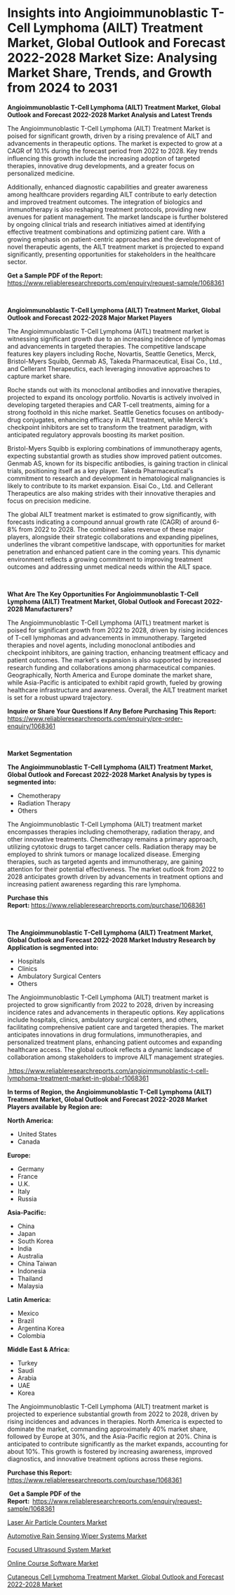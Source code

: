 <p><h1>Insights into Angioimmunoblastic T-Cell Lymphoma (AILT) Treatment Market, Global Outlook and Forecast 2022-2028 Market Size: Analysing Market Share, Trends, and Growth from 2024 to 2031</h1></p><p><strong>Angioimmunoblastic T-Cell Lymphoma (AILT) Treatment Market, Global Outlook and Forecast 2022-2028 Market Analysis and Latest Trends</strong></p>
<p><p>The Angioimmunoblastic T-Cell Lymphoma (AILT) Treatment Market is poised for significant growth, driven by a rising prevalence of AILT and advancements in therapeutic options. The market is expected to grow at a CAGR of 10.1% during the forecast period from 2022 to 2028. Key trends influencing this growth include the increasing adoption of targeted therapies, innovative drug developments, and a greater focus on personalized medicine. </p><p>Additionally, enhanced diagnostic capabilities and greater awareness among healthcare providers regarding AILT contribute to early detection and improved treatment outcomes. The integration of biologics and immunotherapy is also reshaping treatment protocols, providing new avenues for patient management. The market landscape is further bolstered by ongoing clinical trials and research initiatives aimed at identifying effective treatment combinations and optimizing patient care. With a growing emphasis on patient-centric approaches and the development of novel therapeutic agents, the AILT treatment market is projected to expand significantly, presenting opportunities for stakeholders in the healthcare sector.</p></p>
<p><strong>Get a Sample PDF of the Report:&nbsp;</strong> <a href="https://www.reliableresearchreports.com/enquiry/request-sample/1068361">https://www.reliableresearchreports.com/enquiry/request-sample/1068361</a></p>
<p>&nbsp;</p>
<p><strong>Angioimmunoblastic T-Cell Lymphoma (AILT) Treatment Market, Global Outlook and Forecast 2022-2028 Major Market Players</strong></p>
<p><p>The Angioimmunoblastic T-Cell Lymphoma (AITL) treatment market is witnessing significant growth due to an increasing incidence of lymphomas and advancements in targeted therapies. The competitive landscape features key players including Roche, Novartis, Seattle Genetics, Merck, Bristol-Myers Squibb, Genmab AS, Takeda Pharmaceutical, Eisai Co., Ltd., and Cellerant Therapeutics, each leveraging innovative approaches to capture market share.</p><p>Roche stands out with its monoclonal antibodies and innovative therapies, projected to expand its oncology portfolio. Novartis is actively involved in developing targeted therapies and CAR T-cell treatments, aiming for a strong foothold in this niche market. Seattle Genetics focuses on antibody-drug conjugates, enhancing efficacy in AILT treatment, while Merck's checkpoint inhibitors are set to transform the treatment paradigm, with anticipated regulatory approvals boosting its market position.</p><p>Bristol-Myers Squibb is exploring combinations of immunotherapy agents, expecting substantial growth as studies show improved patient outcomes. Genmab AS, known for its bispecific antibodies, is gaining traction in clinical trials, positioning itself as a key player. Takeda Pharmaceutical's commitment to research and development in hematological malignancies is likely to contribute to its market expansion. Eisai Co., Ltd. and Cellerant Therapeutics are also making strides with their innovative therapies and focus on precision medicine.</p><p>The global AILT treatment market is estimated to grow significantly, with forecasts indicating a compound annual growth rate (CAGR) of around 6-8% from 2022 to 2028. The combined sales revenue of these major players, alongside their strategic collaborations and expanding pipelines, underlines the vibrant competitive landscape, with opportunities for market penetration and enhanced patient care in the coming years. This dynamic environment reflects a growing commitment to improving treatment outcomes and addressing unmet medical needs within the AILT space.</p></p>
<p>&nbsp;</p>
<p><strong>What Are The Key Opportunities For Angioimmunoblastic T-Cell Lymphoma (AILT) Treatment Market, Global Outlook and Forecast 2022-2028 Manufacturers?</strong></p>
<p><p>The Angioimmunoblastic T-Cell Lymphoma (AITL) treatment market is poised for significant growth from 2022 to 2028, driven by rising incidences of T-cell lymphomas and advancements in immunotherapy. Targeted therapies and novel agents, including monoclonal antibodies and checkpoint inhibitors, are gaining traction, enhancing treatment efficacy and patient outcomes. The market's expansion is also supported by increased research funding and collaborations among pharmaceutical companies. Geographically, North America and Europe dominate the market share, while Asia-Pacific is anticipated to exhibit rapid growth, fueled by growing healthcare infrastructure and awareness. Overall, the AILT treatment market is set for a robust upward trajectory.</p></p>
<p><strong>Inquire or Share Your Questions If Any Before Purchasing This Report:</strong> <a href="https://www.reliableresearchreports.com/enquiry/pre-order-enquiry/1068361">https://www.reliableresearchreports.com/enquiry/pre-order-enquiry/1068361</a></p>
<p>&nbsp;</p>
<p><strong>Market Segmentation</strong></p>
<p><strong>The Angioimmunoblastic T-Cell Lymphoma (AILT) Treatment Market, Global Outlook and Forecast 2022-2028 Market Analysis by types is segmented into:</strong></p>
<p><ul><li>Chemotherapy</li><li>Radiation Therapy</li><li>Others</li></ul></p>
<p><p>The Angioimmunoblastic T-Cell Lymphoma (AILT) treatment market encompasses therapies including chemotherapy, radiation therapy, and other innovative treatments. Chemotherapy remains a primary approach, utilizing cytotoxic drugs to target cancer cells. Radiation therapy may be employed to shrink tumors or manage localized disease. Emerging therapies, such as targeted agents and immunotherapy, are gaining attention for their potential effectiveness. The market outlook from 2022 to 2028 anticipates growth driven by advancements in treatment options and increasing patient awareness regarding this rare lymphoma.</p></p>
<p><strong>Purchase this Report:&nbsp;</strong><a href="https://www.reliableresearchreports.com/purchase/1068361">https://www.reliableresearchreports.com/purchase/1068361</a></p>
<p>&nbsp;</p>
<p><strong>The Angioimmunoblastic T-Cell Lymphoma (AILT) Treatment Market, Global Outlook and Forecast 2022-2028 Market Industry Research by Application is segmented into:</strong></p>
<p><ul><li>Hospitals</li><li>Clinics</li><li>Ambulatory Surgical Centers</li><li>Others</li></ul></p>
<p><p>The Angioimmunoblastic T-Cell Lymphoma (AILT) treatment market is projected to grow significantly from 2022 to 2028, driven by increasing incidence rates and advancements in therapeutic options. Key applications include hospitals, clinics, ambulatory surgical centers, and others, facilitating comprehensive patient care and targeted therapies. The market anticipates innovations in drug formulations, immunotherapies, and personalized treatment plans, enhancing patient outcomes and expanding healthcare access. The global outlook reflects a dynamic landscape of collaboration among stakeholders to improve AILT management strategies.</p></p>
<p><a href="https://www.reliableresearchreports.com/angioimmunoblastic-t-cell-lymphoma-treatment-market-in-global-r1068361">&nbsp;https://www.reliableresearchreports.com/angioimmunoblastic-t-cell-lymphoma-treatment-market-in-global-r1068361</a></p>
<p><strong>In terms of Region, the Angioimmunoblastic T-Cell Lymphoma (AILT) Treatment Market, Global Outlook and Forecast 2022-2028 Market Players available by Region are:</strong></p>
<p>
    <p> <strong> North America: </strong>
        <ul>
            <li>United States</li>
            <li>Canada</li>
        </ul>
        </p> 
    <p> <strong> Europe: </strong>
        <ul>
            <li>Germany</li>
            <li>France</li>
            <li>U.K.</li>
            <li>Italy</li>
            <li>Russia</li>
        </ul>
        </p> 
    <p> <strong> Asia-Pacific: </strong>
        <ul>
            <li>China</li>
            <li>Japan</li>
            <li>South Korea</li>
            <li>India</li>
            <li>Australia</li>
            <li>China Taiwan</li>
            <li>Indonesia</li>
            <li>Thailand</li>
            <li>Malaysia</li>
        </ul>
        </p> 
    <p> <strong> Latin America: </strong>
        <ul>
            <li>Mexico</li>
            <li>Brazil</li>
            <li>Argentina Korea</li>
            <li>Colombia</li>
        </ul>
        </p> 
    <p> <strong> Middle East & Africa: </strong>
        <ul>
            <li>Turkey</li>
            <li>Saudi</li>
            <li>Arabia</li>
            <li>UAE</li>
            <li>Korea</li>
        </ul>
    </p>
    </p>
<p><p>The Angioimmunoblastic T-Cell Lymphoma (AILT) treatment market is projected to experience substantial growth from 2022 to 2028, driven by rising incidences and advances in therapies. North America is expected to dominate the market, commanding approximately 40% market share, followed by Europe at 30%, and the Asia-Pacific region at 20%. China is anticipated to contribute significantly as the market expands, accounting for about 10%. This growth is fostered by increasing awareness, improved diagnostics, and innovative treatment options across these regions.</p></p>
<p><strong>Purchase this Report: </strong><a href="https://www.reliableresearchreports.com/purchase/1068361">https://www.reliableresearchreports.com/purchase/1068361</a></p>
<p>&nbsp;<strong>Get a Sample PDF of the Report:&nbsp;&nbsp;</strong><a href="https://www.reliableresearchreports.com/enquiry/request-sample/1068361">https://www.reliableresearchreports.com/enquiry/request-sample/1068361</a></p>
<p><strong></strong></p>
<p><p><a href="https://issuu.com/reportprime-2/docs/laser-air-particle-counters-market-_310f8c939fa225">Laser Air Particle Counters Market</a></p><p><a href="https://issuu.com/reportprime-2/docs/automotive-rain-sensing-wiper-syste_2a0754bb2fff51">Automotive Rain Sensing Wiper Systems Market</a></p><p><a href="https://medium.com/@amexben1465_98864/deep-dive-into-the-focused-ultrasound-system-market-itstrends-market-segmentation-and-e77afbd5fc41">Focused Ultrasound System Market</a></p><p><a href="https://www.linkedin.com/pulse/online-course-software-market-emerging-trends-future-prospects-tg9kc?trackingId=qdMTCYh0TKyH9EAtX63pnQ%3D%3D">Online Course Software Market</a></p><p><a href="https://github.com/YashRP12/Market-Research-Report-List-6/blob/main/cutaneous-cell-lymphoma-treatment-market-global-outlook-and-forecast-2022-2028-market.md">Cutaneous Cell Lymphoma Treatment Market, Global Outlook and Forecast 2022-2028 Market</a></p></p>